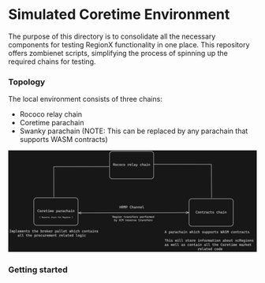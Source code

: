 # Simulated Coretime Environment 

The purpose of this directory is to consolidate all the necessary components for testing RegionX functionality in one place. This repository offers zombienet scripts, simplifying the process of spinning up the required chains for testing.

### Topology

The local environment consists of three chains:
- Rococo relay chain
- Coretime parachain
- Swanky parachain (NOTE: This can be replaced by any parachain that supports WASM contracts)

<p align="center">
 <img src="./docs/topology.png" />
</p>

### Getting started
